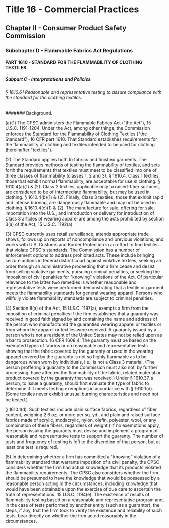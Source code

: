 
# Title 16 - Commercial Practices
## Chapter II - Consumer Product Safety Commission
### Subchapter D - Flammable Fabrics Act Regulations
#### PART 1610 - STANDARD FOR THE FLAMMABILITY OF CLOTHING TEXTILES
##### Subpart C - Interpretations and Policies
###### § 1610.61 Reasonable and representative testing to assure compliance with the standard for the clothing textiles.
####### Background.

(a)(1) The CPSC administers the Flammable Fabrics Act ("the Act"), 15 U.S.C. 1191-1204. Under the Act, among other things, the Commission enforces the Standard for the Flammability of Clothing Textiles ("the Standard"), 16 CFR part 1610. That Standard establishes requirements for the flammability of clothing and textiles intended to be used for clothing (hereinafter "textiles").

(2) The Standard applies both to fabrics and finished garments. The Standard provides methods of testing the flammability of textiles, and sets forth the requirements that textiles must meet to be classified into one of three classes of flammability (classes 1, 2 and 3). § 1610.4. Class 1 textiles, those that exhibit normal flammability, are acceptable for use in clothing. § 1610.4(a)(1) & (2). Class 2 textiles, applicable only to raised-fiber surfaces, are considered to be of intermediate flammability, but may be used in clothing. § 1610.4(b)(1) & (2). Finally, Class 3 textiles, those that exhibit rapid and intense burning, are dangerously flammable and may not be used in clothing. § 1610.4(c)(1) & (2). The manufacture for sale, offering for sale, importation into the U.S., and introduction or delivery for introduction of Class 3 articles of wearing apparel are among the acts prohibited by section 3(a) of the Act, 15 U.S.C. 1192(a).

(3) CPSC currently uses retail surveillance, attends appropriate trade shows, follows up on reports of noncompliance and previous violations, and works with U.S. Customs and Border Protection in an effort to find textiles that violate CPSC's standards. The Commission has a number of enforcement options to address prohibited acts. These include bringing seizure actions in federal district court against violative textiles, seeking an order through an administrative proceeding that a firm cease and desist from selling violative garments, pursuing criminal penalties, or seeking the imposition of civil penalties for "knowing" violations of the Act. Of particular relevance to the latter two remedies is whether reasonable and representative tests were performed demonstrating that a textile or garment meets the flammability standards for general wearing apparel. Persons who willfully violate flammability standards are subject to criminal penalties.

(4) Section 8(a) of the Act, 15 U.S.C. 1197(a), exempts a firm from the imposition of criminal penalties if the firm establishes that a guaranty was received in good faith signed by and containing the name and address of the person who manufactured the guarantied wearing apparel or textiles or from whom the apparel or textiles were received. A guaranty issued by a person who is not a resident of the United States may not be relied upon as a bar to prosecution. 16 CFR 1608.4. The guaranty must be based on the exempted types of fabrics or on reasonable and representative tests showing that the fabric covered by the guaranty or used in the wearing apparel covered by the guaranty is not so highly flammable as to be dangerous when worn by individuals, i.e., is not a Class 3 material. (The person proffering a guaranty to the Commission must also not, by further processing, have affected the flammability of the fabric, related material or product covered by the guaranty that was received.) Under § 1610.37, a person, to issue a guaranty, should first evaluate the type of fabric to determine if it meets testing exemptions in accordance with § 1610.1(d). (Some textiles never exhibit unusual burning characteristics and need not be tested.)

§ 1610.1(d). Such textiles include plain surface fabrics, regardless of fiber content, weighing 2.6 oz. or more per sq. yd., and plain and raised surface fabrics made of acrylic, modacrylic, nylon, olefin, polyester, wool, or any combination of these fibers, regardless of weight.) If no exemptions apply, the person issuing the guaranty must devise and implement a program of reasonable and representative tests to support the guaranty. The number of tests and frequency of testing is left to the discretion of that person, but at least one test is required.

(5) In determining whether a firm has committed a "knowing" violation of a flammability standard that warrants imposition of a civil penalty, the CPSC considers whether the firm had actual knowledge that its products violated the flammability requirements. The CPSC also considers whether the firm should be presumed to have the knowledge that would be possessed by a reasonable person acting in the circumstances, including knowledge that would have been obtainable upon the exercise of due care to ascertain the truth of representations. 15 U.S.C. 1194(e). The existence of results of flammability testing based on a reasonable and representative program and, in the case of tests performed by another entity (such as a guarantor), the steps, if any, that the firm took to verify the existence and reliability of such tests, bear directly on whether the firm acted reasonably in the circumstances.
